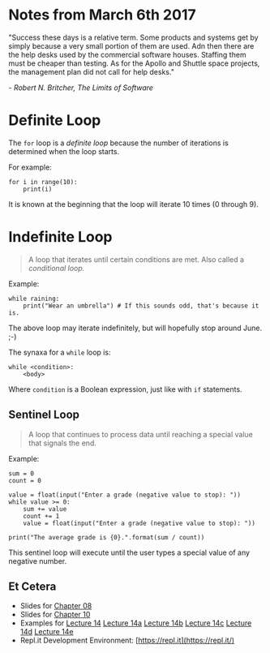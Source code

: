 # Notes from March 6th 2017
"Success these days is a relative term. Some products and systems get by simply because a very small portion of them are used. Adn then there are the help desks used by the commercial software houses. Staffing them must be cheaper than testing. As for the Apollo and Shuttle space projects, the management plan did not call for help desks."

<cite>- Robert N. Britcher, *The Limits of Software*</cite>

# Definite Loop
The `for` loop is a *definite loop* because the number of iterations is determined when the loop starts.

For example:

    for i in range(10):
        print(i)

It is known at the beginning that the loop will iterate 10 times (0 through 9).

# Indefinite Loop
>A loop that iterates until certain conditions are met. Also called a *conditional loop.*

Example:

    while raining:
        print("Wear an umbrella") # If this sounds odd, that's because it is.

The above loop may iterate indefinitely, but will hopefully stop around June. ;-)

The synaxa for a `while` loop is:

    while <condition>:
        <body>

Where `condition` is a Boolean expression, just like with `if` statements.


## Sentinel Loop
>A loop that continues to process data until reaching a special value that signals the end.

Example:

    sum = 0
    count = 0

    value = float(input("Enter a grade (negative value to stop): "))
    while value >= 0:
        sum += value
        count += 1
        value = float(input("Enter a grade (negative value to stop): "))

    print("The average grade is {0}.".format(sum / count))

This sentinel loop will execute until the user types a special value of any negative number.


## Et Cetera
* Slides for [Chapter 08](http://mcsp.wartburg.edu/zelle/python/ppics3/slides/Chapter08.pptx)
* Slides for [Chapter 10](http://mcsp.wartburg.edu/zelle/python/ppics3/slides/Chapter10.pptx)
* Examples for [Lecture 14](../examples/lecture14.py) [Lecture 14a](../examples/lecture14a.py) [Lecture 14b](../examples/lecture14b.py) [Lecture 14c](../examples/lecture14c.py) [Lecture 14d](../examples/lecture14d.py) [Lecture 14e](../examples/lecture14e.py)
* Repl.it Development Environment: [https://repl.it](https://repl.it/)